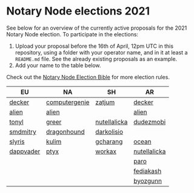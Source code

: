 # Notary Node elections 2021

See below for an overview of the currently active proposals for the 2021 Notary Node election.
To participate in the elections:

1. Upload your proposal before the 16th of April, 12pm UTC in this repository, using a folder with your operator name, and in it at least a `README.md` file. See the already existing proposals as an example.
2. Add your name to the table below.

Check out the [Notary Node Election Bible](https://github.com/KomodoPlatform/dPoW/blob/dev/doc/bible.md) for more election rules.

|   EU	|   NA	|   SH	|   AR	|
|---	|---	|---	|---	|
|[decker](decker/README.md)	|[computergenie](computergenie/README.md)	|[zatjum](zatjum/README.md)	|[decker](decker/README.md)	|
|[alien](alien/README.md)	|[alien](alien/README.md)	|	|[alien](alien/README.md)	|
|[tonyl](tonyl/README.md)	|[greer](greer/README.md)	|	[nutellalicka](nutellalicka/README.md)|[dudezmobi](dudezmobi/README.md)	|
|[smdmitry](smdmitry/README.md)	|[dragonhound](dragonhound/README.md)	|[darkolisio](darkolisio/README.md)	|	|
|[slyris](slyris/README.md)	|[kulim](kulim/README.md)	|[gcharang](gcharang/README.md)	|[ocean](ocean/README.md)	|
|[dappvader](dappvader/README.md)	|[ptyx](ptyx/README.md)	|[workax](workax/README.md)	|[nutellalicka](nutellalicka/README.md)	|
|	|	|	|[paro](paro/README.md)	|
|	|	|	|[fediakash](fediakash/README.md)	|
|	|	|	|[byozgunn](byozgunn/README.md)	|
